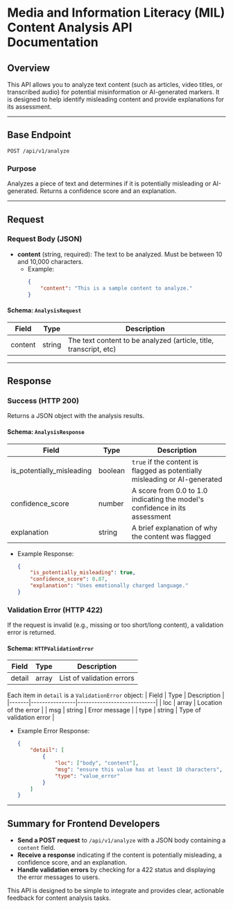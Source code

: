 # Media and Information Literacy (MIL) Content Analysis API Documentation

## Overview

This API allows you to analyze text content (such as articles, video titles, or transcribed audio) for potential misinformation or AI-generated markers. It is designed to help identify misleading content and provide explanations for its assessment.

---

## Base Endpoint

```
POST /api/v1/analyze
```

### Purpose

Analyzes a piece of text and determines if it is potentially misleading or AI-generated. Returns a confidence score and an explanation.

---

## Request

### Request Body (JSON)

-   **content** (string, required): The text to be analyzed. Must be between 10 and 10,000 characters.
    -   Example:
        ```json
        {
            "content": "This is a sample content to analyze."
        }
        ```

#### Schema: `AnalysisRequest`

| Field   | Type   | Description                                                       |
| ------- | ------ | ----------------------------------------------------------------- |
| content | string | The text content to be analyzed (article, title, transcript, etc) |

---

## Response

### Success (HTTP 200)

Returns a JSON object with the analysis results.

#### Schema: `AnalysisResponse`

| Field                     | Type    | Description                                                                 |
| ------------------------- | ------- | --------------------------------------------------------------------------- |
| is_potentially_misleading | boolean | `true` if the content is flagged as potentially misleading or AI-generated  |
| confidence_score          | number  | A score from 0.0 to 1.0 indicating the model's confidence in its assessment |
| explanation               | string  | A brief explanation of why the content was flagged                          |

-   Example Response:
    ```json
    {
        "is_potentially_misleading": true,
        "confidence_score": 0.87,
        "explanation": "Uses emotionally charged language."
    }
    ```

### Validation Error (HTTP 422)

If the request is invalid (e.g., missing or too short/long content), a validation error is returned.

#### Schema: `HTTPValidationError`

| Field  | Type  | Description               |
| ------ | ----- | ------------------------- |
| detail | array | List of validation errors |

Each item in `detail` is a `ValidationError` object:
| Field | Type | Description |
|-------|----------------|----------------------------|
| loc | array | Location of the error |
| msg | string | Error message |
| type | string | Type of validation error |

-   Example Error Response:
    ```json
    {
        "detail": [
            {
                "loc": ["body", "content"],
                "msg": "ensure this value has at least 10 characters",
                "type": "value_error"
            }
        ]
    }
    ```

---

## Summary for Frontend Developers

-   **Send a POST request** to `/api/v1/analyze` with a JSON body containing a `content` field.
-   **Receive a response** indicating if the content is potentially misleading, a confidence score, and an explanation.
-   **Handle validation errors** by checking for a 422 status and displaying the error messages to users.

This API is designed to be simple to integrate and provides clear, actionable feedback for content analysis tasks.
